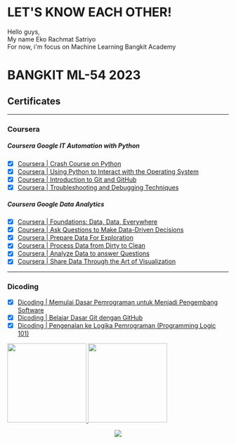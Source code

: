 <!--Bio-->
# LET'S KNOW EACH OTHER! 
Hello guys,<br>
My name Eko Rachmat Satriyo<br>
For now, i'm focus on Machine Learning Bangkit Academy 
<!---
<p align="center">
    <img src="https://github.com/142Eko/142Eko/assets/101800287/446b21c1-75f5-4d11-bc0e-b84314cead63" alt="animated" />
</p>
-->
<!--End Bio-->

# BANGKIT ML-54 2023
<!--Certificates-->
## Certificates
---
### Coursera
##### Coursera Google IT Automation with Python
- [x] [Coursera | Crash Course on Python](https://coursera.org/share/eafd7acb9acf983dbb05f2fa23279b73)
- [x] [Coursera | Using Python to Interact with the Operating System](https://coursera.org/share/1c411901fe10f0e0ef7cf6d6d3f775cb)
- [x] [Coursera | Introduction to Git and GitHub](https://coursera.org/share/c419c5df1ec0e6885409b800bea8913b)
- [x] [Coursera | Troubleshooting and Debugging Techniques](https://coursera.org/share/d7f60d93326b4d4e62c69c0e23921abf)
##### Coursera Google Data Analytics
- [x] [Coursera | Foundations: Data, Data, Everywhere](https://coursera.org/share/25dcc76c0f2753c409313692be56edfd)
- [x] [Coursera | Ask Questions to Make Data-Driven Decisions](https://coursera.org/share/cf4277a65d330735abcb14338b25d23b)
- [x] [Coursera | Prepare Data For Exploration](https://coursera.org/share/bec2977013236e8fc24a2883fcbc4c27)
- [x] [Coursera | Process Data from Dirty to Clean](https://coursera.org/share/54a2a29a961699aa65c4c337cdb18e86)
- [x] [Coursera | Analyze Data to answer Questions](https://coursera.org/share/2f793393fe92f00af267593c6f6b4224)
- [x] [Coursera | Share Data Through the Art of Visualization](https://coursera.org/share/094f1be1b21df79e777ffb0db429c6cc)
---
### Dicoding
- [x] [Dicoding | Memulai Dasar Pemrograman untuk Menjadi Pengembang Software](https://www.dicoding.com/certificates/98XWGDJJ9PM3)
- [x] [Dicoding | Belajar Dasar Git dengan GitHub](https://www.dicoding.com/certificates/1RXY65J7KZVM)
- [x] [Dicoding | Pengenalan ke Logika Pemrograman (Programming Logic 101)](https://www.dicoding.com/certificates/2VX3J9QMQPYQ)
<!--End Certificates-->

<!--CV-->
<!--
## My CV
<p align="center">
    <img width="581" alt="CV" src="https://github.com/142Eko/142Eko/assets/101800287/1975c065-78e9-4f9c-9d08-b801b4a9a59c">
</p>
-->
<!--End Cv-->

<!--Stats-->
<p align="left">
    <a href="https://github.com/142Eko">
        <img height="180em" src="https://github-readme-stats-eight-theta.vercel.app/api?username=142Eko&show_icons=true&theme=algolia&include_all_commits=true&count_private=true"/>
        <img height="180em" src="https://github-readme-stats-eight-theta.vercel.app/api/top-langs/?username=142Eko&layout=compact&langs_count=8&theme=algolia"/>
    </a>
</p>
<!--EndStats-->


<!--
[![My GitHub Stats](https://github-readme-stats.vercel.app/api/?username=142Eko&count_private=true&theme=tokyonight&showicons=true)]()
[![My GitHub Language Stats](https://github-readme-stats.vercel.app/api/top-langs/?username=142Eko&langs_count=5&theme=tokyonight)]()
-->

<!--Counter-->
<div align="center">
    <img src="https://komarev.com/ghpvc/?username=142Eko&color=brightgreen">
</div>
<!--EndCounter-->
